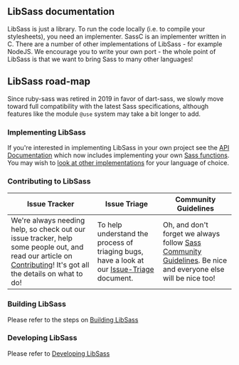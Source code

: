 ## LibSass documentation

LibSass is just a library. To run the code locally (i.e. to compile your
stylesheets), you need an implementer. SassC is an implementer written in C.
There are a number of other implementations of LibSass - for example NodeJS.
We encourage you to write your own port - the whole point of LibSass is that
we want to bring Sass to many other languages!

## LibSass road-map

Since ruby-sass was retired in 2019 in favor of dart-sass, we slowly move
toward full compatibility with the latest Sass specifications, although
features like the module `@use` system may take a bit longer to add.

### Implementing LibSass

If you're interested in implementing LibSass in your own project see the
[API Documentation](api-doc.md) which now includes implementing your own
[Sass functions](api-function.md). You may wish to [look at other
implementations](implementations.md) for your language of choice.

### Contributing to LibSass

|   Issue Tracker   |            Issue Triage          |     Community Guidelines    |
|-------------------|----------------------------------|-----------------------------|
| We're always needing help, so check out our issue tracker, help some people out, and read our article on [Contributing](contributing.md)! It's got all the details on what to do! | To help understand the process of triaging bugs, have a look at our [Issue-Triage](triage.md) document. | Oh, and don't forget we always follow [Sass Community Guidelines](https://sass-lang.com/community-guidelines). Be nice and everyone else will be nice too! |

### Building LibSass

Please refer to the steps on [Building LibSass](build.md)

### Developing LibSass

Please refer to [Developing LibSass](developing.md)
